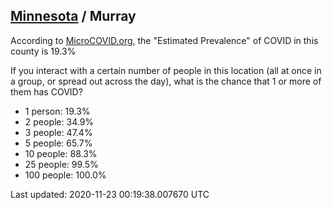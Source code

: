 
## [Minnesota](/united-states/minnesota) / Murray

According to [MicroCOVID.org](http://microcovid.org),
the "Estimated Prevalence" of COVID in this county is 19.3%

If you interact with a certain number of people in this location
(all at once in a group, or spread out across the day), what is the chance that
1 or more of them has COVID?

- 1 person: 19.3%
- 2 people: 34.9%
- 3 people: 47.4%
- 5 people: 65.7%
- 10 people: 88.3%
- 25 people: 99.5%
- 100 people: 100.0%

Last updated: 2020-11-23 00:19:38.007670 UTC
